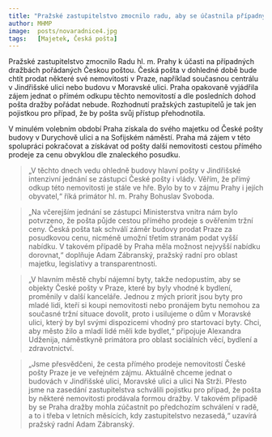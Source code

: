 ```yaml
---
title: "Pražské zastupitelstvo zmocnilo radu, aby se účastnila případných dražeb na nemovitosti prodávané Českou poštou"
author: MHMP
image:  posts/novaradnice4.jpg
tags:   [Majetek, Česká pošta]
---
```


Pražské zastupitelstvo zmocnilo Radu hl. m. Prahy k účasti na případných dražbách pořádaných Českou poštou. Česká pošta v dohledné době bude chtít prodat některé své nemovitosti v Praze, například současnou centrálu v Jindřišské ulici nebo budovu v Moravské ulici. Praha opakovaně vyjádřila zájem jednat o přímém odkupu těchto nemovitostí a dle posledních dohod pošta dražby pořádat nebude. Rozhodnutí pražských zastupitelů je tak jen pojistkou pro případ, že by pošta svůj přístup přehodnotila.

V minulém volebním období Praha získala do svého majetku od České pošty budovy v Durychově ulici a na Sofijském náměstí. Praha má zájem v této spolupráci pokračovat a získávat od pošty další nemovitosti cestou přímého prodeje za cenu obvyklou dle znaleckého posudku.

> „V těchto dnech vedu ohledně budovy hlavní pošty v Jindřišské intenzivní jednání se zástupci České pošty i vlády. Věřím, že přímý odkup této nemovitosti je stále ve hře. Bylo by to v zájmu Prahy i jejích obyvatel,“ říká primátor hl. m. Prahy Bohuslav Svoboda.

> „Na včerejším jednání se zástupci Ministerstva vnitra nám bylo potvrzeno, že pošta půjde cestou přímého prodeje s ověřením tržní ceny. Česká pošta tak schválí záměr budovy prodat Praze za posudkovou cenu, nicméně umožní třetím stranám podat vyšší nabídku. V takovém případě by Praha měla možnost nejvyšší nabídku dorovnat,“ doplňuje Adam Zábranský, pražský radní pro oblast majetku, legislativy a transparentnosti.

> „V hlavním městě chybí nájemní byty, takže nedopustím, aby se objekty České pošty v Praze, které by byly vhodné k bydlení, proměnily v další kanceláře. Jednou z mých priorit jsou byty pro mladé lidi, kteří si koupi nemovitosti nebo pronájem bytu nemohou za současné tržní situace dovolit, proto i usilujeme o dům v Moravské ulici, který by byl svými dispozicemi vhodný pro startovací byty. Chci, aby město žilo a mladí lidé měli kde bydlet,“ připojuje Alexandra Udženija, náměstkyně primátora pro oblast sociálních věcí, bydlení a zdravotnictví.

> „Jsme přesvědčeni, že cesta přímého prodeje nemovitostí České pošty Praze je ve veřejném zájmu. Aktuálně chceme jednat o budovách v Jindřišské ulici, Moravské ulici a ulici Na Strži. Přesto jsme na zasedání zastupitelstva schválili pojistku pro případ, že pošta by některé nemovitosti prodávala formou dražby. V takovém případě by se Praha dražby mohla zúčastnit po předchozím schválení v radě, a to i třeba v letních měsících, kdy zastupitelstvo nezasedá,“ uzavírá pražský radní Adam Zábranský.
